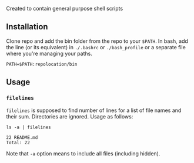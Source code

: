 Created to contain general purpose shell scripts

## Installation

Clone repo and add the bin folder from the repo to your `$PATH`.
In bash, add the line (or its equivalent) in `./.bashrc` or
`./bash_profile` or a separate file where you're managing your paths.

```
PATH=$PATH:repolocation/bin
```

## Usage

### `filelines`

`filelines` is supposed to find number of lines for a list of
file names and their sum. Directories are ignored. Usage as follows:

```
ls -a | filelines 

22 README.md
Total: 22
```
Note that `-a` option means to include all files (including hidden).
